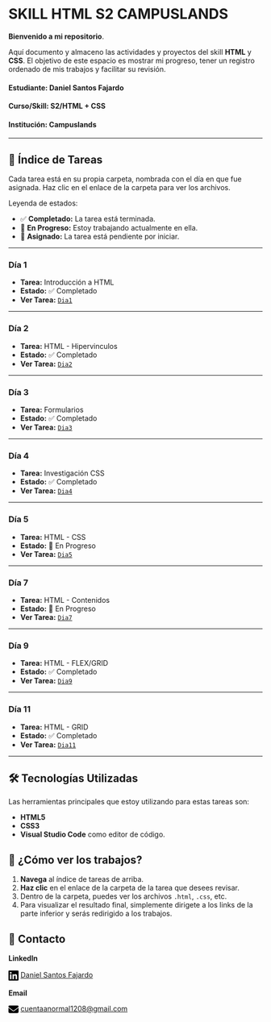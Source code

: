 # SKILL HTML S2 CAMPUSLANDS

**Bienvenido a mi repositorio**. 

Aquí documento y almaceno las actividades y proyectos del skill **HTML** y **CSS**.
El objetivo de este espacio es mostrar mi progreso, tener un registro ordenado de mis trabajos y facilitar su revisión.


#### **Estudiante:** Daniel Santos Fajardo
#### **Curso/Skill:** S2/HTML + CSS
#### **Institución:** Campuslands

---

## 📂 Índice de Tareas

Cada tarea está en su propia carpeta, nombrada con el día en que fue asignada. Haz clic en el enlace de la carpeta para ver los archivos.

Leyenda de estados:
* ✅ **Completado:** La tarea está terminada.
* 🚧 **En Progreso:** Estoy trabajando actualmente en ella.
* 📝 **Asignado:** La tarea está pendiente por iniciar.

---

### **Día 1**

* **Tarea:** Introducción a HTML
* **Estado:** ✅ Completado
* **Ver Tarea:** [`Dia1`](https://daniel-santos-f333.github.io/HTML_S2_SantosDaniel/dia1/)

---

### **Día 2**

* **Tarea:** HTML - Hipervinculos
* **Estado:** ✅ Completado
* **Ver Tarea:** [`Dia2`](https://daniel-santos-f333.github.io/HTML_S2_SantosDaniel/dia2/)

---

### **Día 3**

* **Tarea:** Formularios
* **Estado:** ✅ Completado
* **Ver Tarea:** [`Dia3`](https://daniel-santos-f333.github.io/HTML_S2_SantosDaniel/dia3/)

---
### **Día 4**

* **Tarea:** Investigación CSS
* **Estado:** ✅ Completado
* **Ver Tarea:** [`Dia4`](https://daniel-santos-f333.github.io/HTML_S2_SantosDaniel/dia4/)

---
### **Día 5**

* **Tarea:** HTML - CSS
* **Estado:** 🚧 En Progreso
* **Ver Tarea:** [`Dia5`](https://daniel-santos-f333.github.io/HTML_S2_SantosDaniel/dia5/)

---
### **Día 7**

* **Tarea:** HTML - Contenidos
* **Estado:** 🚧 En Progreso
* **Ver Tarea:** [`Dia7`](https://daniel-santos-f333.github.io/HTML_S2_SantosDaniel/dia7/)

---
### **Día 9**

* **Tarea:** HTML - FLEX/GRID
* **Estado:** ✅ Completado
* **Ver Tarea:** [`Dia9`](https://daniel-santos-f333.github.io/HTML_S2_SantosDaniel/dia9/)

---
### **Día 11**

* **Tarea:** HTML - GRID
* **Estado:** ✅ Completado
* **Ver Tarea:** [`Dia11`](https://daniel-santos-f333.github.io/HTML_S2_SantosDaniel/dia11/)

---
## 🛠️ Tecnologías Utilizadas

Las herramientas principales que estoy utilizando para estas tareas son:

* **HTML5**
* **CSS3**
* **Visual Studio Code** como editor de código.

## 🚀 ¿Cómo ver los trabajos?

1.  **Navega** al índice de tareas de arriba.
2.  **Haz clic** en el enlace de la carpeta de la tarea que desees revisar.
3.  Dentro de la carpeta, puedes ver los archivos `.html`, `.css`, etc. 
4. Para visualizar el resultado final, simplemente dirigete a los links de la parte inferior y serás redirigido a los trabajos.

## 👤 Contacto
**LinkedIn**

<svg width="20" height="24" style="vertical-align:middle;" xmlns="http://www.w3.org/2000/svg" viewBox="0 0 448 512"><!--!Font Awesome Free 6.7.2 by @fontawesome - https://fontawesome.com License - https://fontawesome.com/license/free Copyright 2025 Fonticons, Inc.--><path d="M416 32H31.9C14.3 32 0 46.5 0 64.3v383.4C0 465.5 14.3 480 31.9 480H416c17.6 0 32-14.5 32-32.3V64.3c0-17.8-14.4-32.3-32-32.3zM135.4 416H69V202.2h66.5V416zm-33.2-243c-21.3 0-38.5-17.3-38.5-38.5S80.9 96 102.2 96c21.2 0 38.5 17.3 38.5 38.5 0 21.3-17.2 38.5-38.5 38.5zm282.1 243h-66.4V312c0-24.8-.5-56.7-34.5-56.7-34.6 0-39.9 27-39.9 54.9V416h-66.4V202.2h63.7v29.2h.9c8.9-16.8 30.6-34.5 62.9-34.5 67.2 0 79.7 44.3 79.7 101.9V416z"/> </svg> [Daniel Santos Fajardo](https://www.linkedin.com/in/daniel-santos-fajardo-b077b9234/)

**Email**

<svg width="20" height="20" style="vertical-align:middle;" xmlns="http://www.w3.org/2000/svg" viewBox="0 0 512 512"><!--!Font Awesome Free 6.7.2 by @fontawesome - https://fontawesome.com License - https://fontawesome.com/license/free Copyright 2025 Fonticons, Inc.--><path d="M48 64C21.5 64 0 85.5 0 112c0 15.1 7.1 29.3 19.2 38.4L236.8 313.6c11.4 8.5 27 8.5 38.4 0L492.8 150.4c12.1-9.1 19.2-23.3 19.2-38.4c0-26.5-21.5-48-48-48L48 64zM0 176L0 384c0 35.3 28.7 64 64 64l384 0c35.3 0 64-28.7 64-64l0-208L294.4 339.2c-22.8 17.1-54 17.1-76.8 0L0 176z"/></svg> cuentaanormal1208@gmail.com
